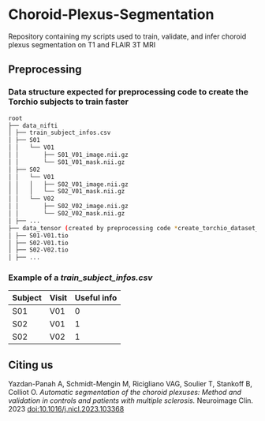 # Choroid-Plexus-Segmentation
Repository containing my scripts used to train, validate, and infer choroid plexus segmentation on T1 and FLAIR 3T MRI
## Preprocessing
### Data structure expected for preprocessing code to create the Torchio subjects to train faster
```bash
root
├── data_nifti
│ ├── train_subject_infos.csv
│ ├── S01
│ │   └── V01
│ │       ├── S01_V01_image.nii.gz
│ │       └── S01_V01_mask.nii.gz
│ ├── S02
│ │   └── V01
│ │   │   ├── S02_V01_image.nii.gz
│ │   │   └── S02_V01_mask.nii.gz
│ │   └── V02
│ │       ├── S02_V02_image.nii.gz
│ │       └── S02_V02_mask.nii.gz
│ ├── ...
├── data_tensor (created by preprocessing code *create_torchio_dataset_from_nifti.py*)
│ ├── S01-V01.tio
│ ├── S02-V01.tio
│ ├── S02-V02.tio
│ ├── ...
```
### Example of a *train_subject_infos.csv*
 **Subject** | **Visit** | **Useful info** 
-------------|-----------|-----------------
 S01         | V01       | 0               
 S02         | V01       | 1               
 S02         | V02       | 1               

## Citing us
Yazdan-Panah A, Schmidt-Mengin M, Ricigliano VAG, Soulier T, Stankoff B, Colliot O. *Automatic segmentation of the choroid plexuses: Method and validation in controls and patients with multiple sclerosis.* Neuroimage Clin. 2023
[doi:10.1016/j.nicl.2023.103368](https://doi.org/10.1016/j.nicl.2023.103368)
